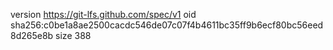 version https://git-lfs.github.com/spec/v1
oid sha256:c0be1a8ae2500cacdc546de07c07f4b4611bc35ff9b6ecf80bc56eed8d265e8b
size 388
